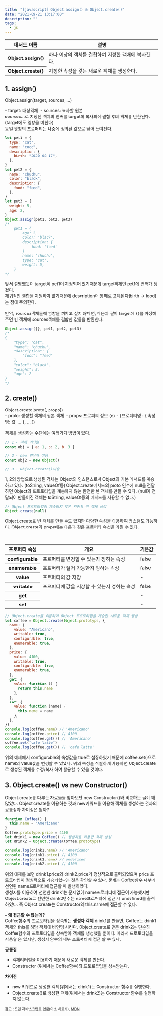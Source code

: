 ```yaml
---
title: "[javascript] Object.assign() & Object.create()"
date: "2021-09-21 13:17:00"
description: ""
tags:
  - js
---
```


<table>
    <thead>
        <tr>
            <th>메서드 이름</th>
            <th>설명</th>
        </tr>
    </thead>
    <tbody>
        <tr>
            <th>Object.assign()</th>
            <td>하나 이상의 객체를 결합하여 지정한 객체에 복사한다.</td>
        </tr>
        <tr>
            <th>Object.create()</th>
            <td>지정한 속성을 갖는 새로운 객체를 생성한다. </td>
        </tr>
    </tbody>
</table>

## 1. assign()

<div class="blockquote">
    Object.assign(target, sources, ...)
</div>  
<p>-&nbsp;target: 대상객체 &nbsp;-&nbsp;sources: 복사할 원본 <br>
sources...로 지정된 객체의 멤버를 target에 복사되어 결합 후의 객체를 반환된다. (target에도 영향을 미친다)<br>
동일 명칭의 프로퍼티는 나중에 정의된 값으로 덮어 쓰여진다.</p>

```js
let pet1 = {
  type: "cat",
  name: "coco",
  description: {
    birth: "2020-08-17",
  },
}
let pet2 = {
  name: "chuchu",
  color: "black",
  description: {
    food: "feed",
  },
}
let pet3 = {
  weight: 5,
  age: 2,
}
Object.assign(pet1, pet2, pet3)
/* 
    pet1 = {
        age: 2,
        color: 'black',
        description: {  
            food: 'feed' 
        }
        name: 'chuchu',
        type: 'cat',
        weight: 5,
    }
*/
```

앞서 설명했듯이 target에 pet1이 지정되어 있기때문에 target객체인 pet1에 변화가 생겼다. <br>
재귀적인 결합을 지원하지 않기때문에 description이 통째로 교체된다(birth → food)는 점에 주의한다.<br><br>
만약, sources객체들에 영향을 끼치고 싶지 않다면, 다음과 같이 target에 {}를 지정해주면 빈 객체에 sources객체를 결합한 값들을 반환한다.

```js
Object.assign({}, pet1, pet2, pet3)
/*
{
    "type": "cat",
    "name": "chuchu",
    "description": {
        "food": "feed"
    },
    "color": "black",
    "weight": 5,
    "age": 2
}
*/
```

## 2. create()

<div class="blockquote">
    Object.create(proto[, props])
</div>  
-&nbsp;proto: 생성할 객체의 원본 객체 &nbsp;-&nbsp;props: 프로퍼티 정보 (ex - {프로퍼티명 : { 속성명: 값, ... }, ... }) <br><br>
객체를 생성하는 수단에는 여러가지 방법이 있다.

```js
// 1 - 객체 리터럴
const obj = { a: 1, b: 2, b: 3 }

// 2 - new 연산자 이용
const obj2 = new Object()

// 3 - Object.create()이용
```

1, 2의 방법으로 생성된 객체는 Object의 인스턴스로써 Object의 기본 메서드를 계승하고 있다. (toString, valueOf등) Object.create메서드의 proto 인수에 null을 전달하면 Object의 프로토타입을 계승하지 않는 완전한 빈 객체를 만들 수 있다. (null이 전달되어 만들어진 객체는 toString, valueOf등의 메서드를 사용할 수 없다.)

```js
// Object 프로토타입이 계승되지 않은 완전히 빈 객체 생성
Object.create(null)
```

<p>Object.create로 빈 객체를 만들 수도 있지만 다양한 속성을 이용하여 커스텀도 가능하다. Object.create의 props에는 다음과 같은 프로퍼티 속성을 가질 수 있다.</p> <br>

<table>
    <thead>
        <tr>
            <th>프로퍼티 속성</th>
            <th>개요</th>
            <th>기본값</th>
        </tr>
    </thead>
    <tbody>
        <tr>
            <th>configurable</th>
            <td>프로퍼티를 변경할 수 있는지 정하는 속성</td>
            <td>false</td>
        </tr>
        <tr>
            <th>enumerable</th>
            <td>프로퍼티가 열거 가능한지 정하는 속성</td>
            <td>false</td>
        </tr>
        <tr>
            <th>value</th>
            <td>프로퍼티의 값 저장</td>
            <td>-</td>
        </tr>
        <tr>
            <th>writable
            </th>
            <td>프로퍼티에 값을 저장할 수 있는지 정하는 속성</td>
            <td>false</td>
        </tr>
        <tr>
            <th>get
            </th>
            <td></td>
            <td>-</td>
        </tr>
        <tr>
            <th>set
            </th>
            <td></td>
            <td>-</td>
        </tr>
    </tbody>
</table>

```js
// Object.create를 이용하여 Object 프로토타입을 계승한 새로운 객체 생성
let coffee = Object.create(Object.prototype, {
  name: {
    value: "Americano",
    writable: true,
    configurable: true,
    enumerable: true,
  },
  price: {
    value: 4100,
    writable: true,
    configurable: true,
    enumerable: true,
  },
  get: {
    value: function () {
      return this.name
    },
  },
  set: {
    value: function (name) {
      this.name = name
    },
  },
})
console.log(coffee.name) // 'Americano'
console.log(coffee.price) // 4100
console.log(coffee.get()) // 'Americano'
coffee.set("cafe latte")
console.log(coffee.get()) // 'cafe latte'
```

위의 예제에서 configurable의 속성값을 true로 설정하였기 때문에 coffee.set()으로 name의 value값을 변경할 수 있었다. 위의 속성을 적절하게 사용하면 Object.create로 생성된 객체를 수정/복사 하여 활용할 수 있을 것이다.

## 3. Object.create() vs new Constructor()

Object.create를 다루는 자료들을 찾아보면 new Constructor()와 비교하는 글이 꽤 많았다. Object.create를 이용하는 것과 new키워드를 이용해 객체를 생성하는 것과의 공통점과 차이점은 뭘까?

```js
function Coffee() {
  this.name = "Americano"
}
Coffee.prototype.price = 4100
let drink1 = new Coffee() // 생성자를 이용한 객체 생성
let drink2 = Object.create(Coffee.prototype)

console.log(drink1.name) // 'Americano'
console.log(drink1.price) // 4100
console.log(drink2.name) // undefined
console.log(drink2.price) // 4100
```

위의 예제를 보면 drink1.price와 drink2.price가 정상적으로 출력되었으며 price 프로토타입이 정상적으로 계승되었다는 것은 확인할 수 있다. 문제는 Coffee함수 내부에 선언된 name프로퍼티에 접근할 때 발생하였다. <br>
생성자를 이용하여 선언한 drink1는 문제없이 name프로퍼티에 접근이 가능했지만 Object.create로 선언한 drink2변수는 name프로퍼티에 접근 시 undefined를 출력하였다. 즉 Object.create는 Constructor의 this.name에 접근할 수 없다.

**- 왜 접근할 수 없는데?** <br>
Coffee함수의 프로토타입을 상속받는 **생성자 객체** drink1를 만들면, Coffee는 drink1 객체의 this를 해당 객체에 바인딩 시킨다. Object.create로 만든 drink2는 단순히 Coffee함수의 프로토타입을 상속받아 객체를 생성했을 뿐이다. 따라서 프로토타입을 사용할 순 있지만, 생성자 함수의 내부 프로퍼티에 접근 할 수 없다. <br>

**공통점**

- 객체리터럴을 이용하기 때문에 새로운 객체를 만든다.
- Constructor (위에서는 Coffee함수)의 프토로타입을 상속받는다.

**차이점**

- new 키워드로 생성한 객체(위에서는 drink1)는 Constructor 함수를 실행한다.
- Object.create()로 생성한 객체(위에서는 drink2)는 Constructor 함수를 실행하지 않는다.

<small class="from add">참고 : 모던 자바스크립트 입문(이소 히로시), <a href="https://developer.mozilla.org/ko/" target="_blank">MDN</a></small>
